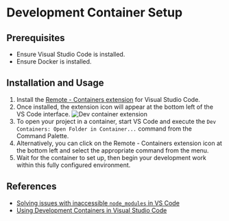 # Development Container Setup

## Prerequisites

- Ensure Visual Studio Code is installed.
- Ensure Docker is installed.

## Installation and Usage

1. Install the [Remote - Containers extension](https://marketplace.visualstudio.com/items?itemName=ms-vscode-remote.remote-containers) for Visual Studio Code.
2. Once installed, the extension icon will appear at the bottom left of the VS Code interface.
   ![Dev container extension](https://prnt.sc/JyyDAdTR1NYv)
3. To open your project in a container, start VS Code and execute the `Dev Containers: Open Folder in Container...` command from the Command Palette.
4. Alternatively, you can click on the Remote - Containers extension icon at the bottom left and select the appropriate command from the menu.
5. Wait for the container to set up, then begin your development work within this fully configured environment.

## References

- [Solving issues with inaccessible `node_modules` in VS Code](https://zenn.dev/yumemi_inc/articles/3d327557af3554#vscode%E3%81%A7node_modules%E3%82%92%E5%8F%82%E7%85%A7%E3%81%A7%E3%81%8D%E3%81%AA%E3%81%84%E5%95%8F%E9%A1%8C%E3%82%92%E8%A7%A3%E6%B1%BA%E3%81%99%E3%82%8B)
- [Using Development Containers in Visual Studio Code](https://code.visualstudio.com/docs/devcontainers/tutorial)
